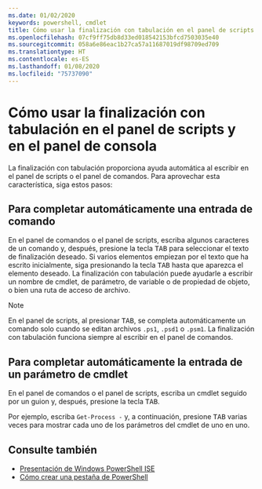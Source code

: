 ```yaml
---
ms.date: 01/02/2020
keywords: powershell, cmdlet
title: Cómo usar la finalización con tabulación en el panel de scripts y en el panel de consola
ms.openlocfilehash: 07cf9ff75db8d33ed018542153bfcd7503035e40
ms.sourcegitcommit: 058a6e86eac1b27ca57a11687019df98709ed709
ms.translationtype: HT
ms.contentlocale: es-ES
ms.lasthandoff: 01/08/2020
ms.locfileid: "75737090"
---
```

# <a name="how-to-use-tab-completion-in-the-script-pane-and-console-pane"></a>Cómo usar la finalización con tabulación en el panel de scripts y en el panel de consola

La finalización con tabulación proporciona ayuda automática al escribir en el panel de scripts o el panel de comandos. Para aprovechar esta característica, siga estos pasos:

## <a name="to-automatically-complete-a-command-entry"></a>Para completar automáticamente una entrada de comando

En el panel de comandos o el panel de scripts, escriba algunos caracteres de un comando y, después, presione la tecla <kbd>TAB</kbd> para seleccionar el texto de finalización deseado. Si varios elementos empiezan por el texto que ha escrito inicialmente, siga presionando la tecla <kbd>TAB</kbd> hasta que aparezca el elemento deseado. La finalización con tabulación puede ayudarle a escribir un nombre de cmdlet, de parámetro, de variable o de propiedad de objeto, o bien una ruta de acceso de archivo.

> [!NOTE]
> En el panel de scripts, al presionar <kbd>TAB</kbd>, se completa automáticamente un comando solo cuando se editan archivos `.ps1`, `.psd1` o `.psm1`. La finalización con tabulación funciona siempre al escribir en el panel de comandos.

## <a name="to-automatically-complete-a-cmdlet-parameter-entry"></a>Para completar automáticamente la entrada de un parámetro de cmdlet

En el panel de comandos o el panel de scripts, escriba un cmdlet seguido por un guion y, después, presione la tecla <kbd>TAB</kbd>.

Por ejemplo, escriba `Get-Process -` y, a continuación, presione <kbd>TAB</kbd> varias veces para mostrar cada uno de los parámetros del cmdlet de uno en uno.

## <a name="see-also"></a>Consulte también

- [Presentación de Windows PowerShell ISE](Introducing-the-Windows-PowerShell-ISE.md)
- [Cómo crear una pestaña de PowerShell](How-to-Create-a-PowerShell-Tab-in-Windows-PowerShell-ISE.md)
